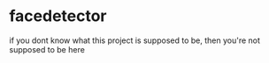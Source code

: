 # facedetector
if you dont know what this project is supposed to be, then you're not supposed to be here
